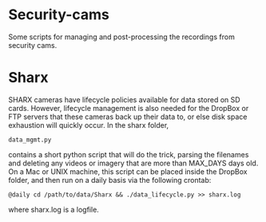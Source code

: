 Security-cams
==
Some scripts for managing and post-processing the recordings from security cams.

Sharx
==
SHARX cameras have lifecycle policies available for data stored on SD cards.
However, lifecycle management is also needed for the DropBox or FTP servers that these cameras back up their data to, or else disk space exhaustion will quickly occur. 
In the sharx folder,

    data_mgmt.py 

contains a short python script that will do the trick, parsing the filenames and deleting any videos or imagery that are more than MAX_DAYS days old. 
On a Mac or UNIX machine, this script can be placed inside the DropBox folder, and then run on a daily basis via the following crontab:

    @daily cd /path/to/data/Sharx && ./data_lifecycle.py >> sharx.log

where sharx.log is a logfile.
